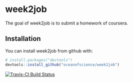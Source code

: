 
<!-- README.md is generated from README.Rmd. Please edit that file -->
week2job
========

The goal of week2job is to submit a homework of coursera.

Installation
------------

You can install week2job from github with:

``` r
# install.packages("devtools")
devtools::install_github("oceanofscience/week2job")
```
[![Travis-CI Build Status](https://travis-ci.org/oceanofscience/week2job.svg?branch=master)](https://travis-ci.org/oceanofscience/week2job)
